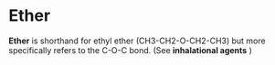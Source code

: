 # Ether

**Ether** is shorthand for ethyl ether (CH3-CH2-O-CH2-CH3) but more
specifically refers to the C-O-C bond. (See **inhalational agents** )
